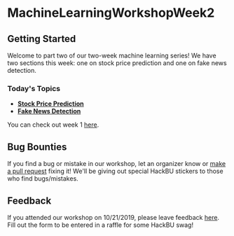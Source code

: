 # MachineLearningWorkshopWeek2

## Getting Started

Welcome to part two of our two-week machine learning series! We have two sections this week: one on stock price prediction and one on fake news detection.

### Today's Topics
* **[Stock Price Prediction](https://colab.research.google.com/github/HackBinghamton/MachineLearningWorkshopWeek2/blob/master/stock_price_prediction/stock_price_prediction.ipynb)**
* **[Fake News Detection](https://colab.research.google.com/github/HackBinghamton/MachineLearningWorkshopWeek2/blob/master/fake_news_detection/Fake%20News%20Detection%20with%20Tensorflow.ipynb)**

You can check out week 1 [here](https://github.com/HackBinghamton/MachineLearningWorkshopWeek1).

## Bug Bounties

If you find a bug or mistake in our workshop, let an organizer know or [make a pull request](https://github.com/HackBinghamton/IntroToProgrammingWorkshop/blob/master/making_a_pull_request.md) fixing it! We'll be giving out special HackBU stickers to those who find bugs/mistakes.

## Feedback

If you attended our workshop on 10/21/2019, please leave feedback [here](https://forms.gle/7TWBCRzaZtsiN93Z7). Fill out the form to be entered in a raffle for some HackBU swag!
